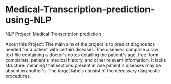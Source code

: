 # Medical-Transcription-prediction-using-NLP
NLP Project: Medical Transcription prediction


About this Project:
The main aim of the project is to predict diagnostics needed for a patient with certain diseases. The 
diseases comprise a raw text file containing a doctor's notes detailing the patient's age, free-form 
complaints, patient's medical history, and other relevant information. It lacks structure, meaning 
that sections present in one patient's diseases may be absent in another's.
The target labels consist of the necessary diagnostic procedures.

